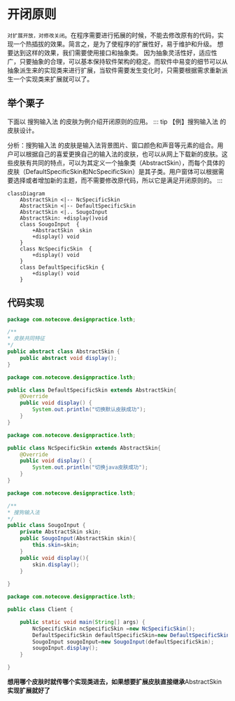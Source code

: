 # 开闭原则

`对扩展开放，对修改关闭`。在程序需要进行拓展的时候，不能去修改原有的代码，实现一个热插拔的效果。简言之，是为了使程序的扩展性好，易于维护和升级。
想要达到这样的效果，我们需要使用接口和抽象类。
因为抽象灵活性好，适应性广，只要抽象的合理，可以基本保持软件架构的稳定。而软件中易变的细节可以从抽象派生来的实现类来进行扩展，当软件需要发生变化时，只需要根据需求重新派生一个实现类来扩展就可以了。
## 举个栗子

下面以 搜狗输入法 的皮肤为例介绍开闭原则的应用。
::: tip 【例】搜狗输入法 的皮肤设计。

分析：搜狗输入法 的皮肤是输入法背景图片、窗口颜色和声音等元素的组合。用户可以根据自己的喜爱更换自己的输入法的皮肤，也可以从网上下载新的皮肤。这些皮肤有共同的特点，可以为其定义一个抽象类（AbstractSkin），而每个具体的皮肤（DefaultSpecificSkin和NcSpecificSkin）是其子类。用户窗体可以根据需要选择或者增加新的主题，而不需要修改原代码，所以它是满足开闭原则的。
:::

```mermaid
classDiagram
    AbstractSkin <|-- NcSpecificSkin
    AbstractSkin <|-- DefaultSpecificSkin
    AbstractSkin <|.. SougoInput
    AbstractSkin: +display()void
    class SougoInput  {
        +AbstractSkin  skin
        +display() void
    }
    class NcSpecificSkin  {
        +display() void
    }
    class DefaultSpecificSkin {
        +display() void
    }
```
## 代码实现

```java
package com.notecove.designpractice.lsth;

/**
* 皮肤共同特征
*/
public abstract class AbstractSkin {
    public abstract void display();
}

```

```java
package com.notecove.designpractice.lsth;

public class DefaultSpecificSkin extends AbstractSkin{
    @Override
    public void display() {
        System.out.println("切换默认皮肤成功");
    }
}

```

```java
package com.notecove.designpractice.lsth;

public class NcSpecificSkin extends AbstractSkin{
    @Override
    public void display() {
        System.out.println("切换java皮肤成功");
    }
}

```
```java
package com.notecove.designpractice.lsth;

/**
* 搜狗输入法
*/
public class SougoInput {
    private AbstractSkin skin;
    public SougoInput(AbstractSkin skin){
        this.skin=skin;
    }
    public void display(){
        skin.display();
    }
    
}

```
```java
package com.notecove.designpractice.lsth;

public class Client {

    public static void main(String[] args) {
        NcSpecificSkin ncSpecificSkin =new NcSpecificSkin();
        DefaultSpecificSkin defaultSpecificSkin=new DefaultSpecificSkin();
        SougoInput sougoInput=new SougoInput(defaultSpecificSkin);
        sougoInput.display();
    }

}

```
**想用哪个皮肤时就传哪个实现类进去，如果想要扩展皮肤直接继承**AbstractSkin**实现扩展就好了**
